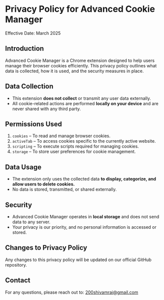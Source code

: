 # Privacy Policy for Advanced Cookie Manager

Effective Date: March 2025

## **Introduction**
Advanced Cookie Manager is a Chrome extension designed to help users manage their browser cookies efficiently. This privacy policy outlines what data is collected, how it is used, and the security measures in place.

## **Data Collection**
- This extension **does not collect** or transmit any user data externally.
- All cookie-related actions are performed **locally on your device** and are never shared with any third party.

## **Permissions Used**
1. `cookies` – To read and manage browser cookies.
2. `activeTab` – To access cookies specific to the currently active website.
3. `scripting` – To execute scripts required for managing cookies.
4. `storage` – To store user preferences for cookie management.

## **Data Usage**
- The extension only uses the collected data **to display, categorize, and allow users to delete cookies.**
- No data is stored, transmitted, or shared externally.

## **Security**
- Advanced Cookie Manager operates in **local storage** and does not send data to any server.
- Your privacy is our priority, and no personal information is accessed or stored.

## **Changes to Privacy Policy**
Any changes to this privacy policy will be updated on our official GitHub repository.

## **Contact**
For any questions, please reach out to: 200shivamrai@gmail.com
